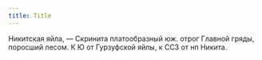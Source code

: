 ```yaml
---
title: Title
---
```


Никитская яйла, — Скринита платообразный юж. отрог Главной гряды, поросший
лесом. К Ю от Гурзуфской яйлы, к ССЗ от нп Никита.
